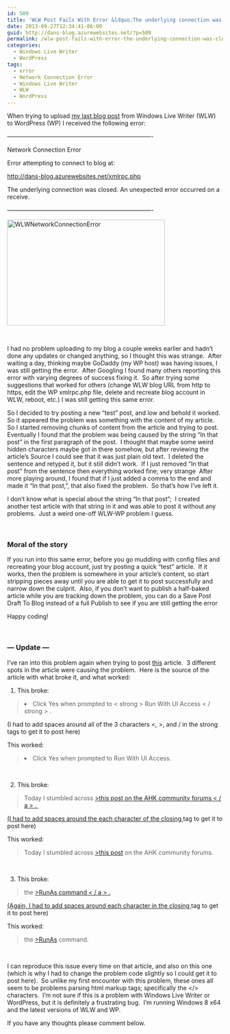 ```yaml
---
id: 509
title: 'WLW Post Fails With Error &ldquo;The underlying connection was closed: An unexpected error occurred on a receive.&rdquo;'
date: 2013-09-27T12:34:41-06:00
guid: http://dans-blog.azurewebsites.net/?p=509
permalink: /wlw-post-fails-with-error-the-underlying-connection-was-closed-an-unexpected-error-occurred-on-a-receive/
categories:
  - Windows Live Writer
  - WordPress
tags:
  - error
  - Network Connection Error
  - Windows Live Writer
  - WLW
  - WordPress
---
```

When trying to upload [my last blog post](http://dans-blog.azurewebsites.net/launch-visual-studio-checkin-window-with-a-keystroke/) from Windows Live Writer (WLW) to WordPress (WP) I received the following error:

&#8212;&#8212;&#8212;&#8212;&#8212;&#8212;&#8212;&#8212;&#8212;&#8212;&#8212;&#8212;&#8212;&#8212;&#8212;&#8212;&#8212;&#8212;&#8212;&#8212;&#8212;&#8212;&#8212;&#8212;-

Network Connection Error

Error attempting to connect to blog at:

<http://dans-blog.azurewebsites.net/xmlrpc.php>

The underlying connection was closed. An unexpected error occurred on a receive.

&#8212;&#8212;&#8212;&#8212;&#8212;&#8212;&#8212;&#8212;&#8212;&#8212;&#8212;&#8212;&#8212;&#8212;&#8212;&#8212;&#8212;&#8212;&#8212;&#8212;&#8212;&#8212;&#8212;&#8212;-

[<img title="WLWNetworkConnectionError" style="border-left-width: 0px; border-right-width: 0px; background-image: none; border-bottom-width: 0px; padding-top: 0px; padding-left: 0px; display: inline; padding-right: 0px; border-top-width: 0px" border="0" alt="WLWNetworkConnectionError" src="http://dans-blog.azurewebsites.net/wp-content/uploads/2013/09/WLWNetworkConnectionError_thumb.png" width="368" height="247" />](http://dans-blog.azurewebsites.net/wp-content/uploads/2013/09/WLWNetworkConnectionError.png)

&#160;

I had no problem uploading to my blog a couple weeks earlier and hadn’t done any updates or changed anything, so I thought this was strange.&#160; After waiting a day, thinking maybe GoDaddy (my WP host) was having issues, I was still getting the error.&#160; After Googling I found many others reporting this error with varying degrees of success fixing it.&#160; So after trying some suggestions that worked for others (change WLW blog URL from http to https, edit the WP xmlrpc.php file, delete and recreate blog account in WLW, reboot, etc.) I was still getting this same error.

So I decided to try posting a new “test” post, and low and behold it worked.&#160; So it appeared the problem was something with the content of my article.&#160; So I started removing chunks of content from the article and trying to post.&#160; Eventually I found that the problem was being caused by the string “In that post” in the first paragraph of the post.&#160; I thought that maybe some weird hidden characters maybe got in there somehow, but after reviewing the article’s Source I could see that it was just plain old text.&#160; I deleted the sentence and retyped it, but it still didn’t work.&#160; If I just removed “In that post” from the sentence then everything worked fine; very strange&#160; After more playing around, I found that if I just added a comma to the end and made it “In that post,”, that also fixed the problem.&#160; So that’s how I’ve left it.

I don’t know what is special about the string “In that post”;&#160; I created another test article with that string in it and was able to post it without any problems.&#160; Just a weird one-off WLW-WP problem I guess.

&#160;

### Moral of the story

If you run into this same error, before you go muddling with config files and recreating your blog account, just try posting a quick “test” article.&#160; If it works, then the problem is somewhere in your article’s content, so start stripping pieces away until you are able to get it to post successfully and narrow down the culprit.&#160; Also, if you don’t want to publish a half-baked article while you are tracking down the problem, you can do a Save Post Draft To Blog instead of a full Publish to see if you are still getting the error

Happy coding!

&#160;

### &#8212; Update &#8212;

I’ve ran into this problem again when trying to post [this](http://dans-blog.azurewebsites.net/get-autohotkey-to-interact-with-admin-windows-without-running-ahk-script-as-admin/) article.&#160; 3 different spots in the article were causing the problem.&#160; Here is the source of the article with what broke it, and what worked:

1. This broke:

> <li>Click Yes when prompted to < strong > Run With UI Access < / strong > . </li>

(I had to add spaces around all of the 3 characters <, >, and / in the strong tags to get it to post here)

This worked:

> <li>Click Yes when prompted to Run With UI Access.</li>

&#160;

2. This broke:

> <p>Today I stumbled across <a href="<http://www.autohotkey.com/board/topic/70449-enable-interaction-with-administrative-programs/">>this post on the AHK community forums < / a > .&#160;

(I had to add spaces around the each character of the closing </a> tag to get it to post here)

This worked:

> <p>Today I stumbled across <a href="<http://www.autohotkey.com/board/topic/70449-enable-interaction-with-administrative-programs/">>this post</a> on the AHK community forums.&#160;

&#160;

3. This broke:

> the <a href="<http://www.autohotkey.com/docs/commands/RunAs.htm">>RunAs command < / a > .</p>

(Again, I had to add spaces around each character in the closing </a> tag to get it to post here)

This worked:

> the <a href="<http://www.autohotkey.com/docs/commands/RunAs.htm">>RunAs</a> command.</p>

&#160;

I can reproduce this issue every time on that article, and also on this one (which is why I had to change the problem code slightly so I could get it to post here).&#160; So unlike my first encounter with this problem, these ones all seem to be problems parsing html markup tags; specifically the </> characters.&#160; I’m not sure if this is a problem with Windows Live Writer or WordPress, but it is definitely a frustrating bug.&#160; I’m running Windows 8 x64 and the latest versions of WLW and WP.

If you have any thoughts please comment below.
